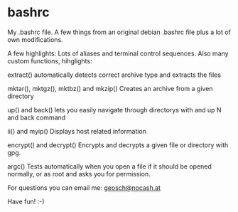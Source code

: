 bashrc
======

My .bashrc file. A few things from an original debian .bashrc file plus a
lot of own modifications. 

A few highlights:
Lots of aliases and terminal control sequences.
Also many custom functions, hihglights:

extract()
automatically detects correct archive type and extracts the files

mktar(), mktgz(), mktbz() and mkzip()
Creates an archive from a given directory

up() and back()
lets you easily navigate through directorys with and up N and back command

ii() and myip()
Displays host related information

encrypt() and decrypt()
Encrypts and decrypts a given file or directory with gpg. 

argc()
Tests automatically when you open a file if it should be opened normally, 
or as root and asks you for permission.


For questions you can email me: geosch@nocash.at

Have fun! :-)
